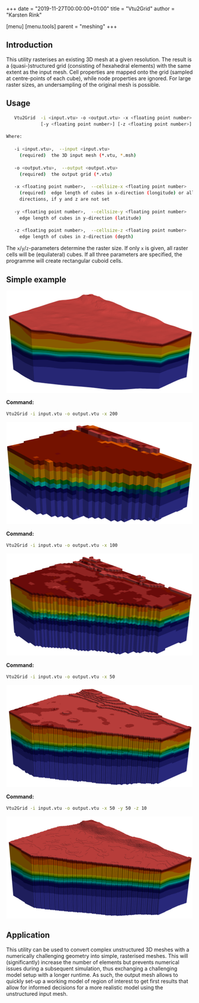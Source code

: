 +++
date = "2019-11-27T00:00:00+01:00"
title = "Vtu2Grid"
author = "Karsten Rink"

[menu]
  [menu.tools]
    parent = "meshing"
+++

## Introduction

This utility rasterises an existing 3D mesh at a given resolution. The result is a (quasi-)structured grid (consisting of hexahedral elements) with the same extent as the input mesh. Cell properties are mapped onto the grid (sampled at centre-points of each cube), while node properties are ignored. For large raster sizes,  an undersampling of the original mesh is possible.

## Usage

```bash
   Vtu2Grid  -i <input.vtu> -o <output.vtu> -x <floating point number>
             [-y <floating point number>] [-z <floating point number>]

Where:

   -i <input.vtu>,  --input <input.vtu>
     (required)  the 3D input mesh (*.vtu, *.msh)

   -o <output.vtu>,  --output <output.vtu>
     (required)  the output grid (*.vtu)

   -x <floating point number>,  --cellsize-x <floating point number>
     (required)  edge length of cubes in x-direction (longitude) or all
     directions, if y and z are not set

   -y <floating point number>,  --cellsize-y <floating point number>
     edge length of cubes in y-direction (latitude)

   -z <floating point number>,  --cellsize-z <floating point number>
     edge length of cubes in z-direction (depth)
```

The ```x```/```y```/```z```-parameters determine the raster size. If only ```x``` is given, all raster cells will be (equilateral) cubes. If all three parameters are specified, the programme will create rectangular cuboid cells.

## Simple example

![Simple example mesh](vtu2grid-orig.png#two-third "Original, unstructured grid consisting of 217,128 prism-elements. The subsurface represented by this mesh consists of a number of layers of very different thickness. The very thin layers at the top (reddish tones) and in the middle (green and cyan tones) are particularly difficult to handle during numerical simulation.")

**Command:**

```bash
Vtu2Grid -i input.vtu -o output.vtu -x 200
```

![Rasterised grid](vtu2grid-200.png#two-third "Rasterised grid consisting of 9,240 cubes (equilateral hexahedral elements with an edge length of 200m). The result is severely undersampled and a continuous layer structure is no longer visible.")

**Command:**

```bash
Vtu2Grid -i input.vtu -o output.vtu -x 100
```

![Rasterised grid](vtu2grid-100.png#two-third "Rasterised grid consisting of 74,048 equilateral hexahedral elements with an edge length of 100m. The result is still undersampled but layers become already visible.")

**Command:**

```bash
Vtu2Grid -i input.vtu -o output.vtu -x 50
```

![Rasterised grid](vtu2grid-50.png#two-third "Rasterised grid consisting of 591,757 equilateral hexahedral elements with an edge length of 50m. There's still undersampling in regions containing thin layers but the overall structure is reasonably well represented.")

**Command:**

```bash
Vtu2Grid -i input.vtu -o output.vtu -x 50 -y 50 -z 10
```

![Rasterised grid](vtu2grid-50x50x10.png#two-third "Rasterised grid consisting of 2,959,656 cuboid hexahedral elements with an edge length of 50m x 50m x 10m. The structure of the original mesh is very well represented while the number of elements has increased by an order of magnitude.")

## Application

This utility can be used to convert complex unstructured 3D meshes with a numerically challenging geometry into simple, rasterised meshes. This will (significantly) increase the number of elements but prevents numerical issues during a subsequent simulation, thus exchanging a challenging model setup with a longer runtime. As such, the output mesh allows to quickly set-up a working model of region of interest to get first results that allow for informed decisions for a more realistic model using the unstructured input mesh.
